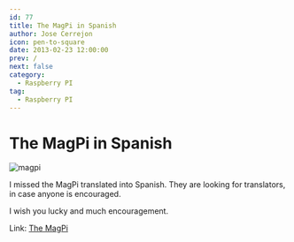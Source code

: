 ```yaml
---
id: 77
title: The MagPi in Spanish
author: Jose Cerrejon
icon: pen-to-square
date: 2013-02-23 12:00:00
prev: /
next: false
category:
  - Raspberry PI
tag:
  - Raspberry PI
---
```


# The MagPi in Spanish

![magpi](/images/magpi.jpg)

I missed the MagPi translated into Spanish. They are looking for translators, in case anyone is encouraged.

I wish you lucky and much encouragement.

Link: [The MagPi](http://www.themagpi.com/es/)